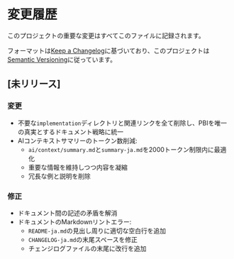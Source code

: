 # 変更履歴

このプロジェクトの重要な変更はすべてこのファイルに記録されます。

フォーマットは[Keep a Changelog](https://keepachangelog.com/en/1.0.0/)に基づいており、このプロジェクトは[Semantic Versioning](https://semver.org/spec/v2.0.0.html)に従っています。

## [未リリース]

### 変更

- 不要な`implementation`ディレクトリと関連リンクを全て削除し、PBIを唯一の真実とするドキュメント戦略に統一
- AIコンテキストサマリーのトークン数削減:
  - `ai/context/summary.md`と`summary-ja.md`を2000トークン制限内に最適化
  - 重要な情報を維持しつつ内容を凝縮
  - 冗長な例と説明を削除

### 修正

- ドキュメント間の記述の矛盾を解消
- ドキュメントのMarkdownリントエラー:
  - `README-ja.md`の見出し周りに適切な空白行を追加
  - `CHANGELOG-ja.md`の末尾スペースを修正
  - チェンジログファイルの末尾に改行を追加
